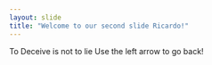 ```yaml
---
layout: slide
title: "Welcome to our second slide Ricardo!"
---
```

To Deceive is not to lie
Use the left arrow to go back!
